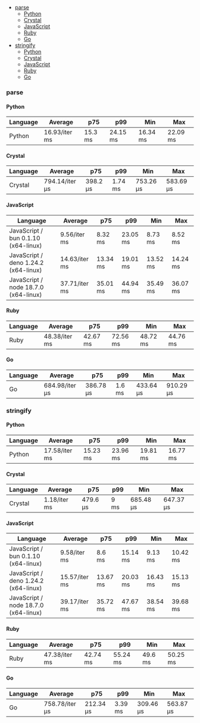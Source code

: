 <script src="https://cdn.jsdelivr.net/npm/apexcharts"></script>
- [parse](#json-parse)
    - [Python](#json-parse-python)
    - [Crystal](#json-parse-crystal)
    - [JavaScript](#json-parse-javascript)
    - [Ruby](#json-parse-ruby)
    - [Go](#json-parse-go)
- [stringify](#json-stringify)
    - [Python](#json-stringify-python)
    - [Crystal](#json-stringify-crystal)
    - [JavaScript](#json-stringify-javascript)
    - [Ruby](#json-stringify-ruby)
    - [Go](#json-stringify-go)

### <a name="json-parse">parse</a>

#### <a name="json-parse-python">Python</a>

| Language | Average       | p75     | p99      | Min      | Max      |
| -------- | ------------- | ------- | -------- | -------- | -------- |
| Python   | 16.93/iter ms | 15.3 ms | 24.15 ms | 16.34 ms | 22.09 ms |

<div id="chart-5"></div>
<script>
new ApexCharts(document.querySelector('#chart-5'), {"chart":{"stacked":true,"height":320,"type":"bar","toolbar":{"show":true},"animations":{"enabled":false}},"plotOptions":{"bar":{"columnWidth":"45%","distributed":true}},"series":[{"name":"json","data":[{"x":"Python","y":16925761.339999996}]}],"tooltip":{"label":{"show":true}},"legend":{"show":false},"stroke":{"width":1,"curve":"straight"},"xaxis":{"type":"category"}}).render()
</script>

#### <a name="json-parse-crystal">Crystal</a>

| Language | Average        | p75      | p99     | Min       | Max       |
| -------- | -------------- | -------- | ------- | --------- | --------- |
| Crystal  | 794.14/iter µs | 398.2 µs | 1.74 ms | 753.26 µs | 583.69 µs |

<div id="chart-6"></div>
<script>
new ApexCharts(document.querySelector('#chart-6'), {"chart":{"stacked":true,"height":320,"type":"bar","toolbar":{"show":true},"animations":{"enabled":false}},"plotOptions":{"bar":{"columnWidth":"45%","distributed":true}},"series":[{"name":"json","data":[{"x":"Crystal","y":794137.9300000005}]}],"tooltip":{"label":{"show":true}},"legend":{"show":false},"stroke":{"width":1,"curve":"straight"},"xaxis":{"type":"category"}}).render()
</script>

#### <a name="json-parse-javascript">JavaScript</a>

| Language                             | Average       | p75      | p99      | Min      | Max      |
| ------------------------------------ | ------------- | -------- | -------- | -------- | -------- |
| JavaScript / bun 0.1.10 (x64-linux)  | 9.56/iter ms  | 8.32 ms  | 23.05 ms | 8.73 ms  | 8.52 ms  |
| JavaScript / deno 1.24.2 (x64-linux) | 14.63/iter ms | 13.34 ms | 19.01 ms | 13.52 ms | 14.24 ms |
| JavaScript / node 18.7.0 (x64-linux) | 37.71/iter ms | 35.01 ms | 44.94 ms | 35.49 ms | 36.07 ms |

<div id="chart-7"></div>
<script>
new ApexCharts(document.querySelector('#chart-7'), {"chart":{"stacked":true,"height":320,"type":"bar","toolbar":{"show":true},"animations":{"enabled":false}},"plotOptions":{"bar":{"columnWidth":"45%","distributed":true}},"series":[{"name":"json","data":[{"x":"JavaScript / bun 0.1.10 (x64-linux)","y":9557953.670000002},{"x":"JavaScript / node 18.7.0 (x64-linux)","y":37713541.769999996},{"x":"JavaScript / deno 1.24.2 (x64-linux)","y":14630682.240000002}]}],"tooltip":{"label":{"show":true}},"legend":{"show":false},"stroke":{"width":1,"curve":"straight"},"xaxis":{"type":"category"}}).render()
</script>

#### <a name="json-parse-ruby">Ruby</a>

| Language | Average       | p75      | p99      | Min      | Max      |
| -------- | ------------- | -------- | -------- | -------- | -------- |
| Ruby     | 48.38/iter ms | 42.67 ms | 72.56 ms | 48.72 ms | 44.76 ms |

<div id="chart-8"></div>
<script>
new ApexCharts(document.querySelector('#chart-8'), {"chart":{"stacked":true,"height":320,"type":"bar","toolbar":{"show":true},"animations":{"enabled":false}},"plotOptions":{"bar":{"columnWidth":"45%","distributed":true}},"series":[{"name":"json","data":[{"x":"Ruby","y":48382977.14000001}]}],"tooltip":{"label":{"show":true}},"legend":{"show":false},"stroke":{"width":1,"curve":"straight"},"xaxis":{"type":"category"}}).render()
</script>

#### <a name="json-parse-go">Go</a>

| Language | Average        | p75       | p99    | Min       | Max       |
| -------- | -------------- | --------- | ------ | --------- | --------- |
| Go       | 684.98/iter µs | 386.78 µs | 1.6 ms | 433.64 µs | 910.29 µs |

<div id="chart-9"></div>
<script>
new ApexCharts(document.querySelector('#chart-9'), {"chart":{"stacked":true,"height":320,"type":"bar","toolbar":{"show":true},"animations":{"enabled":false}},"plotOptions":{"bar":{"columnWidth":"45%","distributed":true}},"series":[{"name":"json","data":[{"x":"Go","y":684981.2500000006}]}],"tooltip":{"label":{"show":true}},"legend":{"show":false},"stroke":{"width":1,"curve":"straight"},"xaxis":{"type":"category"}}).render()
</script>

### <a name="json-stringify">stringify</a>

#### <a name="json-stringify-python">Python</a>

| Language | Average       | p75      | p99      | Min      | Max      |
| -------- | ------------- | -------- | -------- | -------- | -------- |
| Python   | 17.58/iter ms | 15.23 ms | 23.96 ms | 19.81 ms | 16.77 ms |

<div id="chart-10"></div>
<script>
new ApexCharts(document.querySelector('#chart-10'), {"chart":{"stacked":true,"height":320,"type":"bar","toolbar":{"show":true},"animations":{"enabled":false}},"plotOptions":{"bar":{"columnWidth":"45%","distributed":true}},"series":[{"name":"json","data":[{"x":"Python","y":17580645.97}]}],"tooltip":{"label":{"show":true}},"legend":{"show":false},"stroke":{"width":1,"curve":"straight"},"xaxis":{"type":"category"}}).render()
</script>

#### <a name="json-stringify-crystal">Crystal</a>

| Language | Average      | p75      | p99  | Min       | Max       |
| -------- | ------------ | -------- | ---- | --------- | --------- |
| Crystal  | 1.18/iter ms | 479.6 µs | 9 ms | 685.48 µs | 647.37 µs |

<div id="chart-11"></div>
<script>
new ApexCharts(document.querySelector('#chart-11'), {"chart":{"stacked":true,"height":320,"type":"bar","toolbar":{"show":true},"animations":{"enabled":false}},"plotOptions":{"bar":{"columnWidth":"45%","distributed":true}},"series":[{"name":"json","data":[{"x":"Crystal","y":1184985.019999999}]}],"tooltip":{"label":{"show":true}},"legend":{"show":false},"stroke":{"width":1,"curve":"straight"},"xaxis":{"type":"category"}}).render()
</script>

#### <a name="json-stringify-javascript">JavaScript</a>

| Language                             | Average       | p75      | p99      | Min      | Max      |
| ------------------------------------ | ------------- | -------- | -------- | -------- | -------- |
| JavaScript / bun 0.1.10 (x64-linux)  | 9.58/iter ms  | 8.6 ms   | 15.14 ms | 9.13 ms  | 10.42 ms |
| JavaScript / deno 1.24.2 (x64-linux) | 15.57/iter ms | 13.67 ms | 20.03 ms | 16.43 ms | 15.13 ms |
| JavaScript / node 18.7.0 (x64-linux) | 39.17/iter ms | 35.72 ms | 47.67 ms | 38.54 ms | 39.68 ms |

<div id="chart-12"></div>
<script>
new ApexCharts(document.querySelector('#chart-12'), {"chart":{"stacked":true,"height":320,"type":"bar","toolbar":{"show":true},"animations":{"enabled":false}},"plotOptions":{"bar":{"columnWidth":"45%","distributed":true}},"series":[{"name":"json","data":[{"x":"JavaScript / bun 0.1.10 (x64-linux)","y":9581205.91},{"x":"JavaScript / node 18.7.0 (x64-linux)","y":39171075.14},{"x":"JavaScript / deno 1.24.2 (x64-linux)","y":15571829.240000008}]}],"tooltip":{"label":{"show":true}},"legend":{"show":false},"stroke":{"width":1,"curve":"straight"},"xaxis":{"type":"category"}}).render()
</script>

#### <a name="json-stringify-ruby">Ruby</a>

| Language | Average       | p75      | p99      | Min     | Max      |
| -------- | ------------- | -------- | -------- | ------- | -------- |
| Ruby     | 47.38/iter ms | 42.74 ms | 55.24 ms | 49.6 ms | 50.25 ms |

<div id="chart-13"></div>
<script>
new ApexCharts(document.querySelector('#chart-13'), {"chart":{"stacked":true,"height":320,"type":"bar","toolbar":{"show":true},"animations":{"enabled":false}},"plotOptions":{"bar":{"columnWidth":"45%","distributed":true}},"series":[{"name":"json","data":[{"x":"Ruby","y":47381079.30000002}]}],"tooltip":{"label":{"show":true}},"legend":{"show":false},"stroke":{"width":1,"curve":"straight"},"xaxis":{"type":"category"}}).render()
</script>

#### <a name="json-stringify-go">Go</a>

| Language | Average        | p75       | p99     | Min       | Max       |
| -------- | -------------- | --------- | ------- | --------- | --------- |
| Go       | 758.78/iter µs | 212.34 µs | 3.39 ms | 309.46 µs | 563.87 µs |

<div id="chart-14"></div>
<script>
new ApexCharts(document.querySelector('#chart-14'), {"chart":{"stacked":true,"height":320,"type":"bar","toolbar":{"show":true},"animations":{"enabled":false}},"plotOptions":{"bar":{"columnWidth":"45%","distributed":true}},"series":[{"name":"json","data":[{"x":"Go","y":758780.1900000003}]}],"tooltip":{"label":{"show":true}},"legend":{"show":false},"stroke":{"width":1,"curve":"straight"},"xaxis":{"type":"category"}}).render()
</script>

